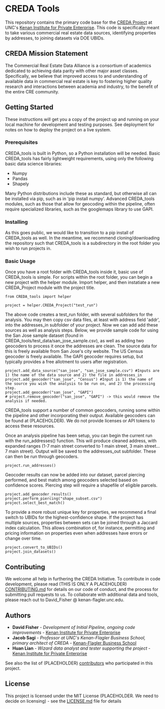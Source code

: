 # CREDA Tools

This repository contains the primary code base for the [CREDA Project](https://kenaninstitute.unc.edu/publication/commercial-real-estate-data-towards-parity-with-other-asset-classes-a-report-on-the-progress-of-the-commercial-real-estate-data-alliance-creda/) at UNC's [Kenan Institute for Private Enterprise](https://kenaninstitute.unc.edu/). This code is specifically meant to take various commercial real estate data sources, identifying properties by addresses, to joining datasets via DOE UBIDs.

## CREDA Mission Statement

The Commercial Real Estate Data Alliance is a consortium of academics dedicated to achieving data parity with other major asset classes. Specifically, we believe that improved access to and understanding of available data in commercial real estate is key to fostering higher quality research and interactions between academia and industry, to the benefit of the entire CRE community.

## Getting Started

These instructions will get you a copy of the project up and running on your local machine for development and testing purposes. See deployment for notes on how to deploy the project on a live system.

### Prerequisites

CREDA_tools is built in Python, so a Python installation will be needed. Basic CREDA_tools has fairly lightweight requirements, using only the following basic data science libraries:

* Numpy
* Pandas
* Shapely

Many Python distributions include these as standard, but otherwise all can be installed via pip, such as in 'pip install numpy'. Advanced CREDA_tools modules, such as those that allow for geocoding within the pipeline, often require specialized libraries, such as the googlemaps library to use GAPI.

### Installing

As this goes public, we would like to transition to a pip install of CREDA_tools as well. In the meantime, we recommend cloning/downloading the repository such that CREDA_tools is a subdirectory in the root folder you wish to run projects in.



<!--- ## Running the tests

Explain how to run the automated tests for this system

### Break down into end to end tests

Explain what these tests test and why

```
Give an example
```

### And coding style tests

Explain what these tests test and why

```
Give an example
```
-->

### Basic Usage
Once you have a root folder with CREDA_tools inside it, basic use of CREDA_tools is simple. For scripts within the root folder, you can begin a new project with the helper module. Import helper, and then instatiate a new CREDA_Project module with the project title.
```
from CREDA_tools import helper

project = helper.CREDA_Project("test_run")
```

The above code creates a test_run folder, with several subfolders for the analysis. You may then copy csv data files, at least with address field 'addr', into the addresses_in subfolder of your project. Now we can add add these sources as well as analysis steps. Below, we provide sample code for using the San Jose sample dataset (found in CREDA_tools/test_data/san_jose_sample.csv), as well as adding two geocoders to process it once the addresses are clean. The source data for this is freely available from San Jose's city website. The US Census geocoder is freely available. The GAPI geocoder requires setup, but typically provides a free allotment to users after registration.
```
project.add_data_source("san_jose", "san_jose_sample.csv") #Inputs are 1) the name of the data source and 2) the file in addresses_in
project.add_geocoder("san_jose", "Census") #Input is 1) the name of the source you wish the analysis to be run on, and 2) the processing step.
project.add_geocoder("san_jose", "GAPI")
# project.remove_geocoder("san_jose", "GAPI") -> this would remove the analysis if needed.
```
CREDA_tools support a number of common geocoders, running some within the pipeline and other incorporating their output. Available geocoders can be found at (PLACEHOLDER). We do not provide licenses or API tokens to access these resources.

Once an analysis pipeline has been setup, you can begin the current run with the run_addresses() function. This will produce cleaned address, with expanded ranges (1-7 main street converted to 1 main street, 3 main street... 7 main street). Output will be saved to the addresses_out subfolder. These can then be run through geocoders.
```
project.run_addresses()
```

Geocoder results can now be added into our dataset, parcel piercing performed, and best match among geocoders selected based on confidence scores. Piercing step will require a shapefile of eligible parcels.

```
project.add_geocoder_results()
project.perform_piercing("shape_subset.csv")
project.select_best_match()
```

To provide a more robust unique key for properties, we recommend a final switch to UBIDs for the highest-confidence shape. If the project has multiple sources, properties between sets can be joined through a Jaccard index calculation. This allows combination of, for instance, permitting and pricing information on properties even when addresses have errors or change over time.

```
project.convert_to_UBIDs()
project.join_datasets()
```

## Contributing

We welcome all help in furthering the CREDA Initiative. To contribute in code development, please read (THIS IS ONLY A PLACEHOLDER) [CONTRIBUTING.md](https://gist.github.com/PurpleBooth/b24679402957c63ec426) for details on our code of conduct, and the process for submitting pull requests to us. To collaborate with additional data and tools, please reach out to David_Fisher @ kenan-flagler.unc.edu.

## Authors

* **David Fisher** - *Development of Initial Pipeline, ongoing code improvements* - [Kenan Institute for Private Enterprise](https://kenaninstitute.unc.edu/)
* **Jacob Sagi** - *Professor at UNC's Kenan-Flagler Business School, primary architect of CREDA* - [Kenan-Flagler Business School](https://www.kenan-flagler.unc.edu/faculty/directory/jacob-sagi/)
* **Huan Lian** - *Wizard data analyst and tester supporting the project* - [Kenan Institute for Private Enterprise](https://kenaninstitute.unc.edu/)

See also the list of (PLACEHOLDER) [contributors](https://github.com/your/project/contributors) who participated in this project.

## License

This project is licensed under the MIT License (PLACEHOLDER. We need to decide on licensing) - see the [LICENSE.md](LICENSE.md) file for details
